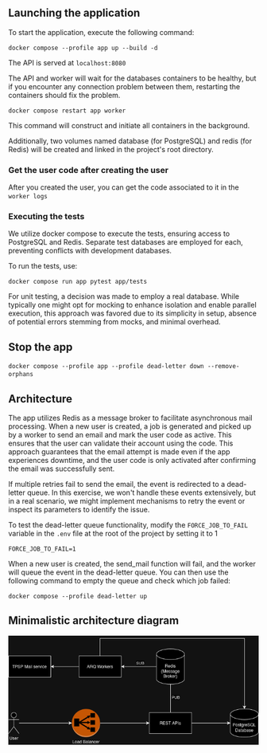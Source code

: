 ## Launching the application
To start the application, execute the following command:

```
docker compose --profile app up --build -d
```

The API is served at `localhost:8080`

The API and worker will wait for the databases containers to be healthy, but if you encounter any connection problem between them,
restarting the containers should fix the problem.
```
docker compose restart app worker
```

This command will construct and initiate all containers in the background.

Additionally, two volumes named database (for PostgreSQL) and redis (for Redis) will be created and linked in 
the project's root directory.

### Get the user code after creating the user
After you created the user, you can get the code associated to it in the `worker logs`

### Executing the tests
We utilize docker compose to execute the tests, ensuring access to PostgreSQL and Redis. Separate test databases 
are employed for each, preventing conflicts with development databases.

To run the tests, use:

```
docker compose run app pytest app/tests
```

For unit testing, a decision was made to employ a real database. While typically one might opt for mocking to enhance 
isolation and enable parallel execution, this approach was favored due to its simplicity in setup, absence of potential
errors stemming from mocks, and minimal overhead.

## Stop the app
```
docker compose --profile app --profile dead-letter down --remove-orphans
```

## Architecture
The app utilizes Redis as a message broker to facilitate asynchronous mail processing. When a new user is created, 
a job is generated and picked up by a worker to send an email and mark the user code as active. This ensures that the 
user can validate their account using the code. This approach guarantees that the email attempt is made even if the app 
experiences downtime, and the user code is only activated after confirming the email was successfully sent.

If multiple retries fail to send the email, the event is redirected to a dead-letter queue. In this exercise, we won't handle these events extensively, but in a real scenario, we might implement mechanisms to retry the event or inspect its parameters to identify the issue.

To test the dead-letter queue functionality, modify the `FORCE_JOB_TO_FAIL` variable in the `.env` file at the root of the project by setting it to 1
```
FORCE_JOB_TO_FAIL=1
```

When a new user is created, the send_mail function will fail, and the worker will queue the event in the dead-letter 
queue. You can then use the following command to empty the queue and check which job failed:
```
docker compose --profile dead-letter up
```

## Minimalistic architecture diagram
![alt text](./arch.png)
